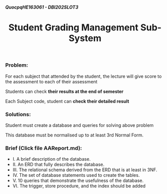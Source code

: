##### QuocpqHE163061 - DBI202SLOT3

<h1 align = "center"> Student Grading Management Sub-System </h1>

<br />

### Problem:

For each subject that attended by the student, the lecture will give score to the assessment to each of their assessment

Students can check **their results at the end of semester**

Each Subject code, student can **check their detailed result**

### Solutions:

Student must create a database and queries for solving above problem

This database must be normalised up to at least 3rd Normal Form.

### Brief (Click file AAReport.md):

- I. A brief description of the database.
- II. An ERD that fully describes the database.
- III. The relational schema derived from the ERD that is at least in 3NF.
- IV. The set of database statements used to create the tables.
- V. 10 queries that demonstrate the usefulness of the database.
- VI. The trigger, store procedure, and the index should be added

